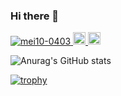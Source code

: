 ### Hi there 👋

<!--
**mei10-0403/mei10-0403** is a ✨ _special_ ✨ repository because its `README.md` (this file) appears on your GitHub profile.

Here are some ideas to get you started:

- 🔭 I’m currently working on ...
- 🌱 I’m currently learning ...
- 👯 I’m looking to collaborate on ...
- 🤔 I’m looking for help with ...
- 💬 Ask me about ...
- 📫 How to reach me: ...
- 😄 Pronouns: ...
- ⚡ Fun fact: ...
-->

<p align="left"> 
  <a href="https://github.com/mei10-0403">
    <img src="https://komarev.com/ghpvc/?username=mei10-0403" alt="mei10-0403" />
  </a>
  <a href="http://twitter.com/https://twitter.com/mmatsumo">
    <img height="20" src="https://img.shields.io/twitter/follow/mmatsumo?label=Twitter&logo=twitter&style=flat" />
  </a>
  <a href="http://qiita.com/yutkat">
    <img height="20" src="https://qiita-badge.apiapi.app/s/yutkat/posts.svg" />
  </a>
</p>


![Anurag's GitHub stats](https://github-readme-stats.vercel.app/api?username=mei10-0403&show_icons=true&theme=tokyonight)

[![trophy](https://github-profile-trophy.vercel.app/?username=ryo-ma)](https://github.com/ryo-ma/github-profile-trophy)
